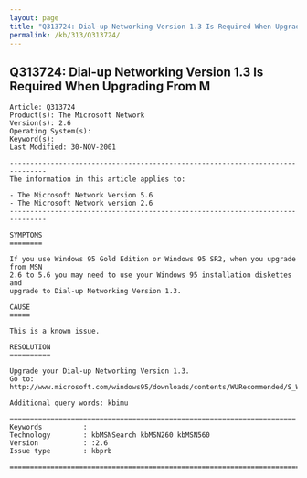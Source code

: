 ```yaml
---
layout: page
title: "Q313724: Dial-up Networking Version 1.3 Is Required When Upgrading From M"
permalink: /kb/313/Q313724/
---
```


## Q313724: Dial-up Networking Version 1.3 Is Required When Upgrading From M

	Article: Q313724
	Product(s): The Microsoft Network
	Version(s): 2.6
	Operating System(s): 
	Keyword(s): 
	Last Modified: 30-NOV-2001
	
	-------------------------------------------------------------------------------
	The information in this article applies to:
	
	- The Microsoft Network Version 5.6 
	- The Microsoft Network version 2.6 
	-------------------------------------------------------------------------------
	
	SYMPTOMS
	========
	
	If you use Windows 95 Gold Edition or Windows 95 SR2, when you upgrade from MSN
	2.6 to 5.6 you may need to use your Windows 95 installation diskettes and
	upgrade to Dial-up Networking Version 1.3.
	
	CAUSE
	=====
	
	This is a known issue.
	
	RESOLUTION
	==========
	
	Upgrade your Dial-up Networking Version 1.3.
	Go to:
	http://www.microsoft.com/windows95/downloads/contents/WURecommended/S_WUNetworking/dun13win95/Default.asp
	
	Additional query words: kbimu
	
	======================================================================
	Keywords          :  
	Technology        : kbMSNSearch kbMSN260 kbMSN560
	Version           : :2.6
	Issue type        : kbprb
	
	=============================================================================
	
